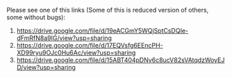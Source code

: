 Please see one of this links (Some of this is reduced version of others, some without bugs):
1. https://drive.google.com/file/d/19eACGmY5WQjSptCsDQIe-dFmRfN8a9IG/view?usp=sharing
2. https://drive.google.com/file/d/17EQVsfg6EEncPH-XD99ryu9OJc0Hu6Ac/view?usp=sharing
3. https://drive.google.com/file/d/15ABT404pDNy6c8ucV82sVAtqdzWoyEJD/view?usp=sharing
